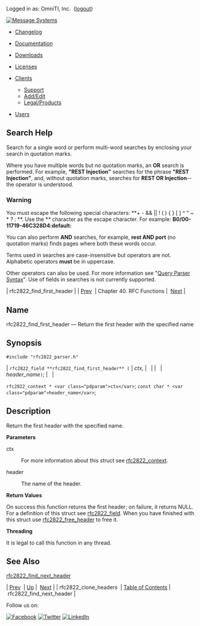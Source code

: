 Logged in as: OmniTI, Inc.  ([logout](https://support.messagesystems.com/logout.php))

[![Message Systems](https://support.messagesystems.com/images/ms-white205.png)](https://support.messagesystems.com/start.php) 

*   [Changelog](https://support.messagesystems.com/start.php?show=changelog)
*   [Documentation](https://support.messagesystems.com/docs/)
*   [Downloads](https://support.messagesystems.com/start.php)

*   [Licenses](https://support.messagesystems.com/license_summary.php)
*   <a href="">Clients</a>
    *   [Support](https://support.messagesystems.com/cs.php)
    *   [Add/Edit](https://support.messagesystems.com/edit_client.php)
    *   [Legal/Products](https://support.messagesystems.com/edit_products.php)
*   [Users](https://support.messagesystems.com/edit_customer.php)

## Search Help

Search for a single word or perform multi-word searches by enclosing your search in quotation marks.

Where you have multiple words but no quotation marks, an **OR** search is performed. For example, **"REST Injection"** searches for the phrase **"REST Injection"**, and, without quotation marks, searches for **REST OR Injection**--the operator is understood.

### Warning

You must escape the following special characters: **+ - && || ! ( ) { } [ ] ^ " ~ * ? : \**. Use the **\** character as the escape character. For example: **B0/00-11719-46C328D4\:default\:**

You can also perform **AND** searches, for example, **rest AND port** (no quotation marks) finds pages where both these words occur.

Terms used in searches are case-insensitive but operators are not. Alphabetic operators **must** be in uppercase.

Other operators can also be used. For more information see "[Query Parser Syntax](https://lucene.apache.org/core/old_versioned_docs/versions/3_0_0/queryparsersyntax.html)". Use of fields in searches is not currently supported.

| rfc2822_find_first_header |
| [Prev](apis.rfc2822_clone_headers.php)  | Chapter 40. RFC Functions |  [Next](apis.rfc2822_find_next_header.php) |

<a name="apis.rfc2822_find_first_header"></a>
## Name

rfc2822_find_first_header — Return the first header with the specified name

## Synopsis

`#include "rfc2822_parser.h"`

| `rfc2822_field **rfc2822_find_first_header** (` | <var class="pdparam">ctx</var>, |   |
|   | <var class="pdparam">header_name</var>`)`; |   |

`rfc2822_context * <var class="pdparam">ctx</var>`;
`const char * <var class="pdparam">header_name</var>`;<a name="idp31111296"></a>
## Description

Return the first header with the specified name.

**Parameters**

<dl class="variablelist">

<dt>ctx</dt>

<dd>

For more information about this struct see [rfc2822_context](structs.rfc2822_context.php "68.66. rfc2822_context").

</dd>

<dt>header</dt>

<dd>

The name of the header.

</dd>

</dl>

**Return Values**

On success this function returns the first header; on failure, it returns NULL. For a definition of this struct see [rfc2822_field](structs.rfc2822_field.php "68.67. rfc2822_field"). When you have finished with this struct use [rfc2822_free_header](apis.rfc2822_free_header.php "rfc2822_free_header") to free it.

**Threading**

It is legal to call this function in any thread.

<a name="idp31121440"></a>
## See Also

[rfc2822_find_next_header](apis.rfc2822_find_next_header.php "rfc2822_find_next_header")

| [Prev](apis.rfc2822_clone_headers.php)  | [Up](rfc.php) |  [Next](apis.rfc2822_find_next_header.php) |
| rfc2822_clone_headers  | [Table of Contents](index.php) |  rfc2822_find_next_header |

Follow us on:

[![Facebook](https://support.messagesystems.com/images/icon-facebook.png)](http://www.facebook.com/messagesystems) [![Twitter](https://support.messagesystems.com/images/icon-twitter.png)](http://twitter.com/#!/MessageSystems) [![LinkedIn](https://support.messagesystems.com/images/icon-linkedin.png)](http://www.linkedin.com/company/message-systems)